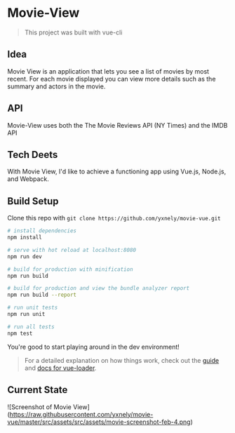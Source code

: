 # Movie-View
> This project was built with vue-cli

## Idea
Movie View is an application that lets you see a list of movies by most recent. For each movie displayed you can view more details such as the summary and actors in the movie.

## API
Movie-View uses both the The Movie Reviews API (NY Times) and the IMDB API

## Tech Deets
With Movie View, I'd like to achieve a functioning app using Vue.js, Node.js, and Webpack.

## Build Setup
Clone this repo with `git clone https://github.com/yxnely/movie-vue.git`

``` bash
# install dependencies
npm install

# serve with hot reload at localhost:8080
npm run dev

# build for production with minification
npm run build

# build for production and view the bundle analyzer report
npm run build --report

# run unit tests
npm run unit

# run all tests
npm test
```

You're good to start playing around in the dev environment!

> For a detailed explanation on how things work, check out the [guide](http://vuejs-templates.github.io/webpack/) and [docs for vue-loader](http://vuejs.github.io/vue-loader).

## Current State
![Screenshot of Movie View]
(https://raw.githubusercontent.com/yxnely/movie-vue/master/src/assets/src/assets/movie-screenshot-feb-4.png)